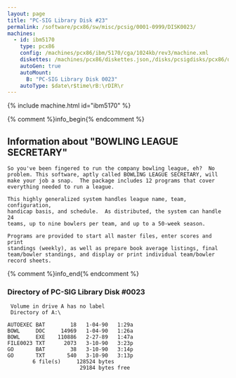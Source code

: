 ```yaml
---
layout: page
title: "PC-SIG Library Disk #23"
permalink: /software/pcx86/sw/misc/pcsig/0001-0999/DISK0023/
machines:
  - id: ibm5170
    type: pcx86
    config: /machines/pcx86/ibm/5170/cga/1024kb/rev3/machine.xml
    diskettes: /machines/pcx86/diskettes.json,/disks/pcsigdisks/pcx86/diskettes.json
    autoGen: true
    autoMount:
      B: "PC-SIG Library Disk 0023"
    autoType: $date\r$time\rB:\rDIR\r
---
```


{% include machine.html id="ibm5170" %}

{% comment %}info_begin{% endcomment %}

## Information about "BOWLING LEAGUE SECRETARY"

    So you've been fingered to run the company bowling league, eh?  No
    problem. This software, aptly called BOWLING LEAGUE SECRETARY, will
    make your job a snap.  The package includes 12 programs that cover
    everything needed to run a league.
    
    This highly generalized system handles league name, team, configuration,
    handicap basis, and schedule.  As distributed, the system can handle 24
    teams, up to nine bowlers per team, and up to a 50-week season.
    
    Programs are provided to start all master files, enter scores and print
    standings (weekly), as well as prepare book average listings, final
    team/bowler standings, and display or print individual team/bowler
    record sheets.
{% comment %}info_end{% endcomment %}


### Directory of PC-SIG Library Disk #0023

     Volume in drive A has no label
     Directory of A:\

    AUTOEXEC BAT        18   1-04-90   1:29a
    BOWL     DOC     14969   1-04-90   1:26a
    BOWL     EXE    110886   2-27-89   1:47a
    FILE0023 TXT      2073   3-10-90   3:23p
    GO       BAT        38   3-10-90   3:14p
    GO       TXT       540   3-10-90   3:13p
            6 file(s)     128524 bytes
                           29184 bytes free
